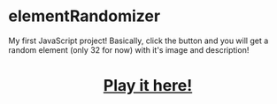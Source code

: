 # elementRandomizer
My first JavaScript project! Basically, click the button and you will get a random element (only 32 for now) with it's image and description!

<h1 align=center><a href="https://subtlr.github.io/elementRandomizer/" target="_blank">Play it here!</a></h1>
